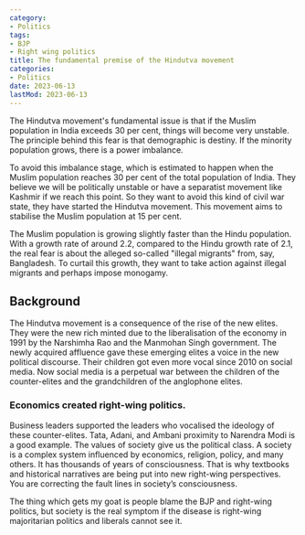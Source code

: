 ```yaml
---
category:
- Politics
tags:
- BJP
- Right wing politics
title: The fundamental premise of the Hindutva movement
categories:
- Politics
date: 2023-06-13
lastMod: 2023-06-13
---
```

The Hindutva movement's fundamental issue is that if the Muslim population in India exceeds 30 per cent, things will become very unstable. The principle behind this fear is that demographic is destiny. If the minority population grows, there is a power imbalance.

To avoid this imbalance stage, which is estimated to happen when the Muslim population reaches 30 per cent of the total population of India. They believe we will be politically unstable or have a separatist movement like Kashmir if we reach this point. So they want to avoid this kind of civil war state, they have started the Hindutva movement. This movement aims to stabilise the Muslim population at 15 per cent.

The Muslim population is growing slightly faster than the Hindu population. With a growth rate of around 2.2, compared to the Hindu growth rate of 2.1, the real fear is about the alleged so-called "illegal migrants" from, say, Bangladesh. To curtail this growth, they want to take action against illegal migrants and perhaps impose monogamy.

## Background

The Hindutva movement is a consequence of the rise of the new elites. They were the new rich minted due to the liberalisation of the economy in 1991 by the Narshimha Rao and the Manmohan Singh government. The newly acquired affluence gave these emerging elites a voice in the new political discourse. Their children got even more vocal since 2010 on social media. Now social media is a perpetual war between the children of the counter-elites and the grandchildren of the anglophone elites. 

### Economics created right-wing politics. 

Business leaders supported the leaders who vocalised the ideology of these counter-elites. Tata, Adani, and Ambani proximity to Narendra Modi is a good example. The values of society give us the political class. A society is a complex system influenced by economics, religion, policy, and many others. It has thousands of years of consciousness. That is why textbooks and historical narratives are being put into new right-wing perspectives. You are correcting the fault lines in society’s consciousness. 

The thing which gets my goat is people blame the BJP and right-wing politics, but society is the real symptom if the disease is right-wing majoritarian politics and liberals cannot see it. 
